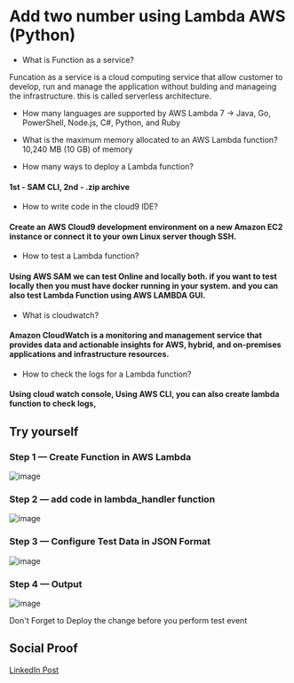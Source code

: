 # Add two number using Lambda AWS (Python)

 - What is Function as a service?
 
Funcation as a service is a cloud computing service that allow customer to develop, run and manage the application without bulding and manageing the infrastructure. this is called serverless architecture.
 
 - How many languages are supported by AWS Lambda
7 -> Java, Go, PowerShell, Node.js, C#, Python, and Ruby
 
 - What is the maximum memory allocated to an AWS Lambda function?
10,240 MB (10 GB) of memory
 
 - How many ways to deploy a Lambda function?
 #### 1st - SAM CLI, 2nd - .zip archive
 
 - How to write code in the cloud9 IDE?
 #### Create an AWS Cloud9 development environment on a new Amazon EC2 instance or connect it to your own Linux server though SSH.
 
 - How to test a Lambda function?
 #### Using AWS SAM we can test Online and locally both. if you want to test locally then you must have docker running in your system. and you can also test Lambda Function using AWS LAMBDA GUI.
 
 - What is cloudwatch?
 #### Amazon CloudWatch is a monitoring and management service that provides data and actionable insights for AWS, hybrid, and on-premises applications and infrastructure resources.
 
 - How to check the logs for a Lambda function?
 #### Using cloud watch console, Using AWS CLI, you can also create lambda function to check logs, 


## Try yourself

### Step 1 — Create Function in AWS Lambda

![image](https://user-images.githubusercontent.com/26384517/178338735-16c38454-31c3-4283-b7b4-c6db0cdc9a70.png)

### Step 2 — add code in lambda_handler function

![image](https://user-images.githubusercontent.com/26384517/178338977-fbea6df8-58e6-4181-9dc9-c6054b5a933f.png)

### Step 3 — Configure Test Data in JSON Format

![image](https://user-images.githubusercontent.com/26384517/178339100-89b362e2-794e-4ff6-b8ff-39ecd4a6ea3d.png)


### Step 4 — Output

![image](https://user-images.githubusercontent.com/26384517/178339302-c62c3bb3-22c9-4fc1-9244-1790ead01b0f.png)

Don't Forget to Deploy the change before you perform test event

## Social Proof

[LinkedIn Post](https://www.linkedin.com/posts/rahul-patel-08805313a_github-patelrahul4884100dayscloudchallenge-activity-6952340294239432704-BXWt?utm_source=linkedin_share&utm_medium=member_desktop_web)
